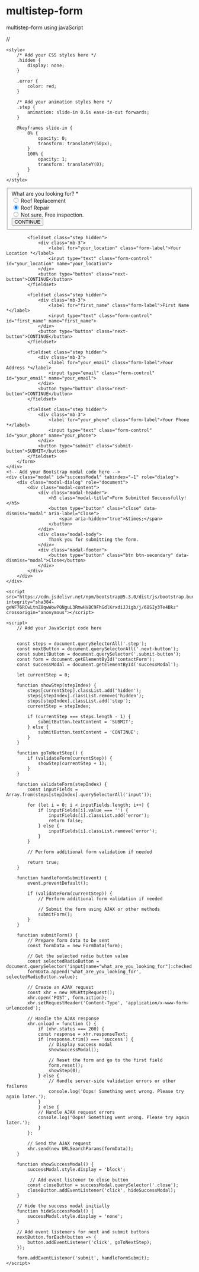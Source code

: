 # multistep-form
multistep-form using javaScript


//



<!DOCTYPE html>
<html lang="en">
<head>
    <meta charset="UTF-8">
    <meta name="viewport" content="width=device-width, initial-scale=1.0">
    <title>Multi-Step Form</title>
    <link rel="stylesheet" href="https://cdn.jsdelivr.net/npm/bootstrap@5.3.0/dist/css/bootstrap.min.css">

    <style>
        /* Add your CSS styles here */
        .hidden {
            display: none;
        }

        .error {
            color: red;
        }

        /* Add your animation styles here */
        .step {
            animation: slide-in 0.5s ease-in-out forwards;
        }

        @keyframes slide-in {
            0% {
                opacity: 0;
                transform: translateY(50px);
            }
            100% {
                opacity: 1;
                transform: translateY(0);
            }
        }
    </style>
</head>
<body>
      <div class="multistep-contact-form">
        <form id="contactForm" action="submit-form.php" method="POST">
            <fieldset class="step">
                <div class="mb-3">
                    <label for="what_are_you_looking_for" class="form-label">What are you looking for? *</label>
                    <div class="form-check">
                        <input class="form-check-input" type="radio" name="what_are_you_looking_for" id="roof_replacement">
                        <label class="form-check-label" for="roof_replacement">Roof Replacement</label>
                    </div>
                    <div class="form-check">
                        <input class="form-check-input" type="radio" name="what_are_you_looking_for" id="roof_repair" checked>
                        <label class="form-check-label" for="roof_repair">Roof Repair</label>
                    </div>
                    <div class="form-check">
                        <input class="form-check-input" type="radio" name="what_are_you_looking_for" id="not_sure_free_inspection">
                        <label class="form-check-label" for="not_sure_free_inspection">Not sure. Free inspection.</label>
                    </div>
                </div>
                <button type="button" class="next-button">CONTINUE</button>
            </fieldset>

            <fieldset class="step hidden">
                <div class="mb-3">
                    <label for="your_location" class="form-label">Your Location *</label>
                    <input type="text" class="form-control" id="your_location" name="your_location">
                </div>
                <button type="button" class="next-button">CONTINUE</button>
            </fieldset>

            <fieldset class="step hidden">
                <div class="mb-3">
                    <label for="first_name" class="form-label">First Name *</label>
                    <input type="text" class="form-control" id="first_name" name="first_name">
                </div>
                <button type="button" class="next-button">CONTINUE</button>
            </fieldset>

            <fieldset class="step hidden">
                <div class="mb-3">
                    <label for="your_email" class="form-label">Your Address *</label>
                    <input type="email" class="form-control" id="your_email" name="your_email">
                </div>
                <button type="button" class="next-button">CONTINUE</button>
            </fieldset>

            <fieldset class="step hidden">
                <div class="mb-3">
                    <label for="your_phone" class="form-label">Your Phone *</label>
                    <input type="text" class="form-control" id="your_phone" name="your_phone">
                </div>
                <button type="submit" class="submit-button">SUBMIT</button>
            </fieldset>
        </form>
    </div>
    <!-- Add your Bootstrap modal code here -->
    <div class="modal" id="successModal" tabindex="-1" role="dialog">
        <div class="modal-dialog" role="document">
            <div class="modal-content">
                <div class="modal-header">
                    <h5 class="modal-title">Form Submitted Successfully!</h5>
                    <button type="button" class="close" data-dismiss="modal" aria-label="Close">
                        <span aria-hidden="true">&times;</span>
                    </button>
                </div>
                <div class="modal-body">
                    Thank you for submitting the form.
                </div>
                <div class="modal-footer">
                    <button type="button" class="btn btn-secondary" data-dismiss="modal">Close</button>
                </div>
            </div>
        </div>
    </div>

    <script src="https://cdn.jsdelivr.net/npm/bootstrap@5.3.0/dist/js/bootstrap.bundle.min.js" integrity="sha384-geWF76RCwLtnZ8qwWowPQNguL3RmwHVBC9FhGdlKrxdiJJigb/j/68SIy3Te4Bkz" crossorigin="anonymous"></script>

    <script>
        // Add your JavaScript code here

        
        const steps = document.querySelectorAll('.step');
        const nextButton = document.querySelectorAll('.next-button');
        const submitButton = document.querySelector('.submit-button');
        const form = document.getElementById('contactForm');
        const successModal = document.getElementById('successModal');
    
        let currentStep = 0;
    
        function showStep(stepIndex) {
            steps[currentStep].classList.add('hidden');
            steps[stepIndex].classList.remove('hidden');
            steps[stepIndex].classList.add('step');
            currentStep = stepIndex;
    
            if (currentStep === steps.length - 1) {
                submitButton.textContent = 'SUBMIT';
            } else {
                submitButton.textContent = 'CONTINUE';
            }
        }
    
        function goToNextStep() {
            if (validateForm(currentStep)) {
                showStep(currentStep + 1);
            }
        }
    
        function validateForm(stepIndex) {
            const inputFields = Array.from(steps[stepIndex].querySelectorAll('input'));
    
            for (let i = 0; i < inputFields.length; i++) {
                if (inputFields[i].value === '') {
                    inputFields[i].classList.add('error');
                    return false;
                } else {
                    inputFields[i].classList.remove('error');
                }
            }
    
            // Perform additional form validation if needed
    
            return true;
        }
    
        function handleFormSubmit(event) {
            event.preventDefault();
    
            if (validateForm(currentStep)) {
                // Perform additional form validation if needed
    
                // Submit the form using AJAX or other methods
                submitForm();
            }
        }
    
        function submitForm() {
            // Prepare form data to be sent
            const formData = new FormData(form);

            // Get the selected radio button value
            const selectedRadioButton = document.querySelector('input[name="what_are_you_looking_for"]:checked');
            formData.append('what_are_you_looking_for', selectedRadioButton.value);

            // Create an AJAX request
            const xhr = new XMLHttpRequest();
            xhr.open('POST', form.action);
            xhr.setRequestHeader('Content-Type', 'application/x-www-form-urlencoded');

            // Handle the AJAX response
            xhr.onload = function () {
                if (xhr.status === 200) {
                const response = xhr.responseText;
                if (response.trim() === 'success') {
                    // Display success modal
                    showSuccessModal();

                    // Reset the form and go to the first field
                    form.reset();
                    showStep(0);
                } else {
                    // Handle server-side validation errors or other failures
                    console.log('Oops! Something went wrong. Please try again later.');
                }
                } else {
                // Handle AJAX request errors
                console.log('Oops! Something went wrong. Please try again later.');
                }
            };

            // Send the AJAX request
            xhr.send(new URLSearchParams(formData));
        }

        function showSuccessModal() {
            successModal.style.display = 'block';

             // Add event listener to close button
            const closeButton = successModal.querySelector('.close');
            closeButton.addEventListener('click', hideSuccessModal);
        }
    
        // Hide the success modal initially
        function hideSuccessModal() {
            successModal.style.display = 'none';
        }
    
        // Add event listeners for next and submit buttons
        nextButton.forEach(button => {
            button.addEventListener('click', goToNextStep);
        });
    
        form.addEventListener('submit', handleFormSubmit);
    </script>
    
    
    
</body>
</html>
